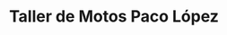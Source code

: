 ---
title: "Taller de Motos Paco López"
url: /atarfe/taller-de-motos-paco-lopez/
shop: motocicleta
---